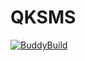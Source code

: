 # QKSMS

[![BuddyBuild](https://dashboard.buddybuild.com/api/statusImage?appID=5a036d626f276600012dfdc2&branch=master&build=latest)](https://dashboard.buddybuild.com/apps/5a036d626f276600012dfdc2/build/latest?branch=master)
